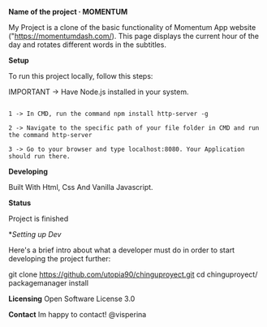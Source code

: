 **Name of the project · MOMENTUM**

My Project is a clone of the basic functionality of Momentum App website ("https://momentumdash.com/). This page displays the current hour of the day and rotates different words in the subtitles.

**Setup**

To run this project locally, follow this steps:

IMPORTANT -> Have Node.js installed in your system.
 
```

1 -> In CMD, run the command npm install http-server -g

2 -> Navigate to the specific path of your file folder in CMD and run the command http-server

3 -> Go to your browser and type localhost:8080. Your Application should run there.

```

**Developing**

Built With
Html, Css And Vanilla Javascript.

**Status**

Project is finished

**Setting up Dev*

Here's a brief intro about what a developer must do in order to start developing the project further:

git clone https://github.com/utopia90/chinguproyect.git
cd chinguproyect/
packagemanager install

**Licensing**
Open Software License 3.0

**Contact**
Im happy to contact! @visperina 
